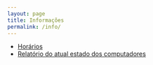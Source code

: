 ```yaml
---
layout: page
title: Informações
permalink: /info/
---
```

- [Horários](https://github.com/ufpr-lamind/tutoriais/blob/master/horario.md)
- [Relatório do atual estado dos computadores](https://github.com/ufpr-lamind/tutoriais/blob/master/Estado-Pcs.md)
